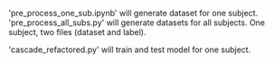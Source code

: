 'pre_process_one_sub.ipynb' will generate dataset for one subject.
'pre_process_all_subs.py' will generate datasets for all subjects. One subject, two files (dataset and label).

'cascade_refactored.py' will train and test model for one subject.